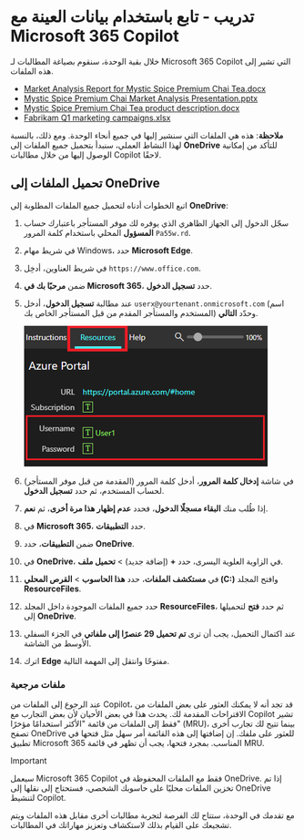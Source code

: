 # تدريب - تابع باستخدام بيانات العينة مع Microsoft 365 Copilot

خلال بقية الوحدة، سنقوم بصياغة المطالبات لـ Microsoft 365 Copilot التي تشير إلى هذه الملفات.

- [Market Analysis Report for Mystic Spice Premium Chai Tea.docx](https://go.microsoft.com/fwlink/?linkid=2268826)
- [Mystic Spice Premium Chai Market Analysis Presentation.pptx](https://go.microsoft.com/fwlink/?linkid=2268768)
- [Mystic Spice Premium Chai Tea product description.docx](https://go.microsoft.com/fwlink/?linkid=2268929)
- [Fabrikam Q1 marketing campaigns.xlsx](https://go.microsoft.com/fwlink/?linkid=2269124)

**ملاحظة**: هذه هي الملفات التي سنشير إليها في جميع أنحاء الوحدة. ومع ذلك، بالنسبة لهذا النشاط العملي، سنبدأ بتحميل جميع الملفات إلى **OneDrive** للتأكد من إمكانية الوصول إليها من خلال مطالبات Copilot لاحقًا.

## تحميل الملفات إلى OneDrive

اتبع الخطوات أدناه لتحميل جميع الملفات المطلوبة إلى **OneDrive**:

1. سجّل الدخول إلى الجهاز الظاهري الذي يوفره لك موفر المستأجر باعتبارك حساب **المسؤول** المحلي باستخدام كلمة المرور `Pa55w.rd`.
2. في شريط مهام Windows، حدد **Microsoft Edge**.
3. في شريط العناوين، أدخِل `https://www.office.com`.
4. ضمن **مرحبًا بك في Microsoft 365**، حدد **تسجيل الدخول**.
5. عند مطالبة **تسجيل الدخول**، أدخل `userx@yourtenant.onmicrosoft.com` (اسم المستخدم والمستأجر المقدم من قبل المستأجر الخاص بك) وحدّد **التالي**.

    [![لقطة شاشة لجزء الموارد](../media/lab_resources_password.png)](../media/lab_resources_password.png#lightbox)

6. في شاشة **إدخال كلمة المرور**، أدخل كلمة المرور (المقدمة من قبل موفر المستأجر) لحساب المستخدم، ثم حدد **تسجيل الدخول**.
7. إذا طُلب منك **البقاء مسجلًا الدخول**، فحدد **عدم إظهار هذا مرة أخرى**، ثم **نعم**.
8. في **Microsoft 365**، حدد **التطبيقات**.
9. ضمن **التطبيقات**، حدد **OneDrive**.
10. في **OneDrive**، في الزاوية العلوية اليسرى، حدد **+** (إضافة جديد) > **تحميل ملف**.
11. في **مستكشف الملفات**، حدد **هذا الحاسوب** > **القرص المحلي (C:)** وافتح المجلد **ResourceFiles**.
12. حدد جميع الملفات الموجودة داخل المجلد **ResourceFiles**، ثم حدد **فتح** لتحميلها إلى **OneDrive**.
13. عند اكتمال التحميل، يجب أن ترى **تم تحميل 29 عنصرًا إلى ملفاتي** في الجزء السفلي الأوسط من الشاشة.
14. اترك **Edge** مفتوحًا وانتقل إلى المهمة التالية.

### ملفات مرجعية

عند الرجوع إلى الملفات من Copilot، قد تجد أنه لا يمكنك العثور على بعض الملفات من الاقتراحات المقدمة لك. يحدث هذا في بعض الأحيان لأن بعض التجارب مع Copilot تشير فقط إلى الملفات من قائمة "الأكثر استخدامًا مؤخرًا" (MRU)، بينما تتيح لك تجارب أخرى تصفح OneDrive للعثور على ملفك. إن إضافتها إلى هذه القائمة أمر سهل مثل فتحها في تطبيق Microsoft 365 المناسب.  بمجرد فتحها، يجب أن تظهر في قائمة MRU.

> [!IMPORTANT]
> سيعمل Microsoft 365 Copilot فقط مع الملفات المحفوظة في OneDrive. إذا تم تخزين الملفات محليًا على حاسوبك الشخصي، فستحتاج إلى نقلها إلى OneDrive لتنشيط Copilot.

مع تقدمك في الوحدة، ستتاح لك الفرصة لتجربة مطالبات أخرى مقابل هذه الملفات ويتم تشجيعك على القيام بذلك لاستكشاف وتعزيز مهاراتك في المطالبات.
